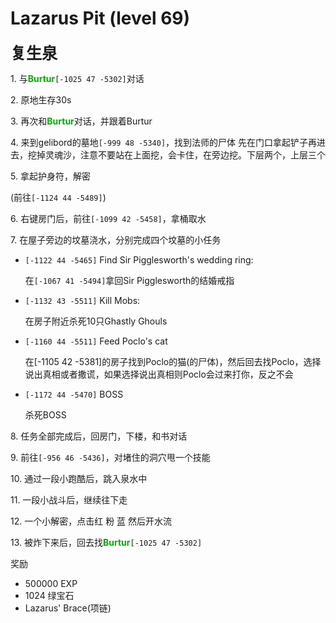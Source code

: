 # Lazarus Pit (level 69)
<span style="font-size: 25px;">**复生泉**</span>

<span class="stage-index">1.</span> 与<font color=00AA00>**Burtur**</font>`[-1025 47 -5302]`对话

<span class="stage-index">2.</span> 原地生存30s

<span class="stage-index">3.</span> 再次和<font color=00AA00>**Burtur**</font>对话，并跟着Burtur

<span class="stage-index">4.</span> 来到gelibord的墓地`[-999 48 -5340]`，找到法师的尸体
先在门口拿起铲子再进去，挖掉灵魂沙，注意不要站在上面挖，会卡住，在旁边挖。下层两个，上层三个

<span class="stage-index">5.</span> 拿起护身符，解密

(前往`[-1124 44 -5489]`)

<span class="stage-index">6.</span> 右键房门后，前往`[-1099 42 -5458]`，拿桶取水

<span class="stage-index">7.</span> 在屋子旁边的坟墓浇水，分别完成四个坟墓的小任务

+ `[-1122 44 -5465]` Find Sir Pigglesworth's wedding ring:

  在`[-1067 41 -5494]`拿回Sir Pigglesworth的结婚戒指

+ `[-1132 43 -5511]` Kill Mobs:

  在房子附近杀死10只Ghastly Ghouls

+ `[-1160 44 -5511]` Feed Poclo's cat

  在[-1105 42 -5381]的房子找到Poclo的猫(的尸体)，然后回去找Poclo，选择说出真相或者撒谎，如果选择说出真相则Poclo会过来打你，反之不会

+ `[-1172 44 -5470]` BOSS

  杀死BOSS

<span class="stage-index">8.</span> 任务全部完成后，回房门，下楼，和书对话

<span class="stage-index">9.</span> 前往`[-956 46 -5436]`，对堵住的洞穴甩一个技能

<span class="stage-index">10.</span> 通过一段小跑酷后，跳入泉水中

<span class="stage-index">11.</span> 一段小战斗后，继续往下走

<span class="stage-index">12.</span> 一个小解密，点击红 粉 蓝 然后开水流

<span class="stage-index">13.</span> 被炸下来后，回去找<font color=00AA00>**Burtur**</font>`[-1025 47 -5302]`

奖励
+ 500000 EXP
+ 1024 绿宝石
+ Lazarus' Brace(项链)